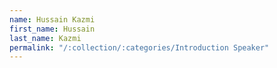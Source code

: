 ```yaml
---
name: Hussain Kazmi
first_name: Hussain
last_name: Kazmi
permalink: "/:collection/:categories/Introduction Speaker"
---
```

